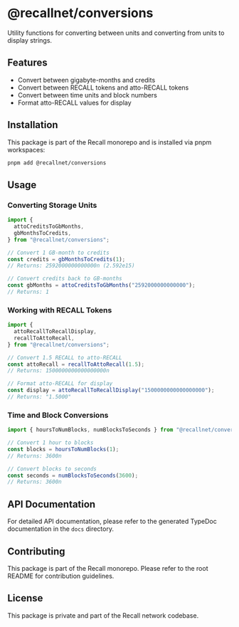 # @recallnet/conversions

Utility functions for converting between units and converting from units to display strings.

## Features

- Convert between gigabyte-months and credits
- Convert between RECALL tokens and atto-RECALL tokens
- Convert between time units and block numbers
- Format atto-RECALL values for display

## Installation

This package is part of the Recall monorepo and is installed via pnpm workspaces:

```bash
pnpm add @recallnet/conversions
```

## Usage

### Converting Storage Units

```typescript
import {
  attoCreditsToGbMonths,
  gbMonthsToCredits,
} from "@recallnet/conversions";

// Convert 1 GB-month to credits
const credits = gbMonthsToCredits(1);
// Returns: 2592000000000000n (2.592e15)

// Convert credits back to GB-months
const gbMonths = attoCreditsToGbMonths("2592000000000000");
// Returns: 1
```

### Working with RECALL Tokens

```typescript
import {
  attoRecallToRecallDisplay,
  recallToAttoRecall,
} from "@recallnet/conversions";

// Convert 1.5 RECALL to atto-RECALL
const attoRecall = recallToAttoRecall(1.5);
// Returns: 1500000000000000000n

// Format atto-RECALL for display
const display = attoRecallToRecallDisplay("1500000000000000000");
// Returns: "1.5000"
```

### Time and Block Conversions

```typescript
import { hoursToNumBlocks, numBlocksToSeconds } from "@recallnet/conversions";

// Convert 1 hour to blocks
const blocks = hoursToNumBlocks(1);
// Returns: 3600n

// Convert blocks to seconds
const seconds = numBlocksToSeconds(3600);
// Returns: 3600n
```

## API Documentation

For detailed API documentation, please refer to the generated TypeDoc documentation in the `docs` directory.

## Contributing

This package is part of the Recall monorepo. Please refer to the root README for contribution guidelines.

## License

This package is private and part of the Recall network codebase.
